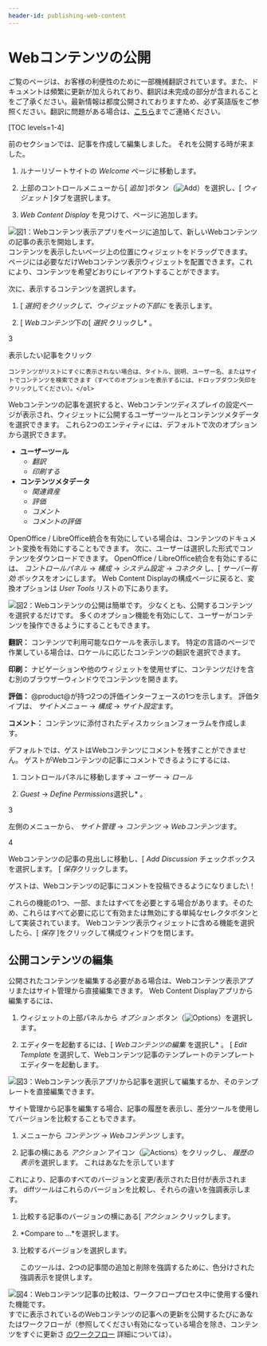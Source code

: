 ```yaml
---
header-id: publishing-web-content
---
```


# Webコンテンツの公開

<p class="alert alert-info"><span class="wysiwyg-color-blue120">ご覧のページは、お客様の利便性のために一部機械翻訳されています。また、ドキュメントは頻繁に更新が加えられており、翻訳は未完成の部分が含まれることをご了承ください。最新情報は都度公開されておりますため、必ず英語版をご参照ください。翻訳に問題がある場合は、<a href="mailto:support-content-jp@liferay.com">こちら</a>までご連絡ください。</span></p>

[TOC levels=1-4]

前のセクションでは、記事を作成して編集しました。 それを公開する時が来ました。

1.  ルナーリゾートサイトの *Welcome* ページに移動します。

2.  上部のコントロールメニューから[ *追加* ]ボタン（![Add](../../../../images/icon-control-menu-add.png)）を選択し、[ *ウィジェット* ]タブを選択します。

3.  *Web Content Display* を見つけて、ページに追加します。

![図1：Webコンテンツ表示アプリをページに追加して、新しいWebコンテンツの記事の表示を開始します。](../../../../images/add-web-content-display.png) コンテンツを表示したいページ上の位置にウィジェットをドラッグできます。 ページには必要なだけWebコンテンツ表示ウィジェットを配置できます。これにより、コンテンツを希望どおりにレイアウトすることができます。

次に、表示するコンテンツを選択します。

1.  [ *選択]をクリックして、ウィジェットの下部に* を表示します。

2.  [ *Webコンテンツ*下の[ *選択* クリックし* 。</p></li>

3

表示したい記事をクリック

    コンテンツがリストにすぐに表示されない場合は、タイトル、説明、ユーザー名、またはサイトでコンテンツを検索できます（すべてのオプションを表示するには、ドロップダウン矢印をクリックしてください）。</ol>

Webコンテンツの記事を選択すると、Webコンテンツディスプレイの設定ページが表示され、ウィジェットに公開するユーザーツールとコンテンツメタデータを選択できます。 これら2つのエンティティには、デフォルトで次のオプションから選択できます。

  - **ユーザーツール**
      - *翻訳*
      - *印刷する*
  - **コンテンツメタデータ**
      - *関連資産*
      - *評価*
      - *コメント*
      - *コメントの評価*

OpenOffice / LibreOffice統合を有効にしている場合は、コンテンツのドキュメント変換を有効にすることもできます。 次に、ユーザーは選択した形式でコンテンツをダウンロードできます。 OpenOffice / LibreOffice統合を有効にするには、 *コントロールパネル* → *構成* → *システム設定* → *コネクタ* し、[ *サーバー有効* ボックスをオンにします。 Web Content Displayの構成ページに戻ると、変換オプションは *User Tools* リストの下にあります。

![図2：Webコンテンツの公開は簡単です。 少なくとも、公開するコンテンツを選択するだけです。 多くのオプション機能を有効にして、ユーザーがコンテンツを操作できるようにすることもできます。](../../../../images/web-content-choosing-web-content.png)

**翻訳：** コンテンツで利用可能なロケールを表示します。 特定の言語のページで作業している場合は、ロケールに応じたコンテンツの翻訳を選択できます。

**印刷：** ナビゲーションや他のウィジェットを使用せずに、コンテンツだけを含む別のブラウザーウィンドウでコンテンツを開きます。

**評価：** @product@が持つ2つの評価インターフェースの1つを示します。 評価タイプは、 *サイトメニュー* → *構成* → *サイト設定*ます。

**コメント：** コンテンツに添付されたディスカッションフォーラムを作成します。

デフォルトでは、ゲストはWebコンテンツにコメントを残すことができません。 ゲストがWebコンテンツの記事にコメントできるようにするには、

1.  コントロールパネルに移動します→ *ユーザー* → *ロール*

2.  *Guest* → *Define Permissions*選択し* 。</p></li>

3

左側のメニューから、 *サイト管理* → *コンテンツ* → *Webコンテンツ*ます。

4

Webコンテンツの記事の見出しに移動し、[ *Add Discussion* チェックボックスを選択します。 [ *保存*クリックします。</ol>

ゲストは、Webコンテンツの記事にコメントを投稿できるようになりました\！

これらの機能の1つ、一部、またはすべてを必要とする場合があります。そのため、これらはすべて必要に応じて有効または無効にする単純なセレクタボタンとして実装されています。 Webコンテンツ表示ウィジェットに含める機能を選択したら、[ *保存* ]をクリックして構成ウィンドウを閉じます。

## 公開コンテンツの編集

公開されたコンテンツを編集する必要がある場合は、Webコンテンツ表示アプリまたはサイト管理から直接編集できます。 Web Content Displayアプリから編集するには、

1.  ウィジェットの上部パネルから *オプション* ボタン（![Options](../../../../images/icon-app-options.png)）を選択します。

2.  エディターを起動するには、[ *Webコンテンツの編集* を選択し* 。 [ *Edit Template* を選択して、Webコンテンツ記事のテンプレートのテンプレートエディターを起動します。</p></li> </ol>

![図3：Webコンテンツ表示アプリから記事を選択して編集するか、そのテンプレートを直接編集できます。](../../../../images/web-content-display-icons.png)

サイト管理から記事を編集する場合、記事の履歴を表示し、差分ツールを使用してバージョンを比較することもできます。

1.  メニューから *コンテンツ* → *Webコンテンツ* します。

2.  記事の横にある *アクション* アイコン（![Actions](../../../../images/icon-actions.png)）をクリックし、 *履歴の表示*を選択します。 これはあなたを示しています

これにより、記事のすべてのバージョンと変更/表示された日付が表示されます。 diffツールはこれらのバージョンを比較し、それらの違いを強調表示します。

1.  比較する記事のバージョンの横にある[ *アクション* クリックします。

2.  *Compare to ...*を選択します。

3.  比較するバージョンを選択します。

    このツールは、2つの記事間の追加と削除を強調するために、色分けされた強調表示を提供します。

![図4：Webコンテンツ記事の比較は、ワークフロープロセス中に使用する優れた機能です。](../../../../images/web-content-diff-feature.png) すでに表示されているのWebコンテンツの記事への更新を公開するたびにあなたはワークフローが（参照してください有効になっている場合を除き、コンテンツをすぐに更新さ [のワークフロー](/docs/7-1/user/-/knowledge_base/u/workflow) 詳細については）。
